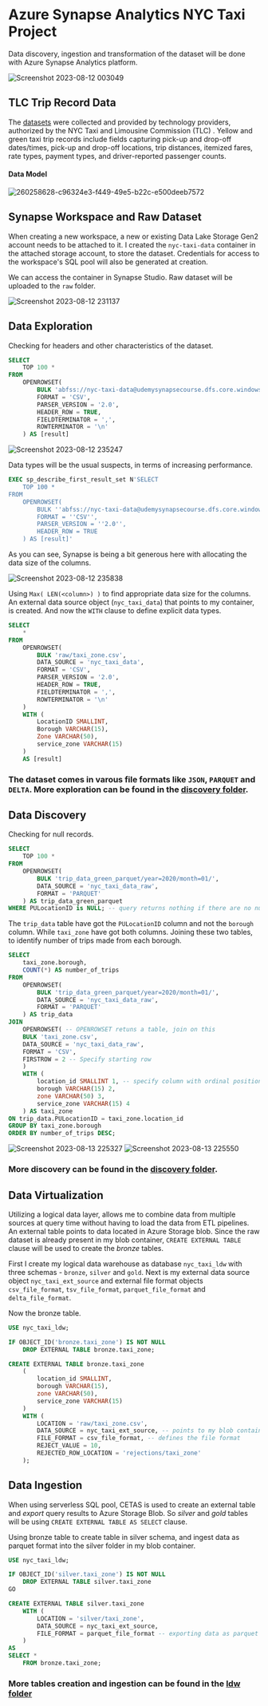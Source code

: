 # Azure Synapse Analytics NYC Taxi Project
Data discovery, ingestion and transformation of the dataset will be done with Azure Synapse Analytics platform.

![Screenshot 2023-08-12 003049](https://github.com/tanchu-git/synapse_nyc_taxi/assets/139019601/b22aa5d5-eaf2-4a11-8278-826a18e8b76c)

## TLC Trip Record Data
The [datasets](https://www.nyc.gov/site/tlc/about/tlc-trip-record-data.page) were collected and provided by technology providers, authorized by the NYC Taxi and Limousine Commission (TLC) . Yellow and green taxi trip records include fields capturing pick-up and drop-off dates/times, pick-up and drop-off locations, trip distances, itemized fares, rate types, payment types, and driver-reported passenger counts.

#### Data Model
![260258628-c96324e3-f449-49e5-b22c-e500deeb7572](https://github.com/tanchu-git/synapse_nyc_taxi/assets/139019601/55d92ac5-c0c7-458a-b073-4fa59e9c0ff5)

## Synapse Workspace and Raw Dataset
When creating a new workspace, a new or existing Data Lake Storage Gen2 account needs to be attached to it. I created the ```nyc-taxi-data``` container in the attached storage account, to store the dataset. Credentials for access to the workspace's SQL pool will also be generated at creation. 

We can access the container in Synapse Studio. Raw dataset will be uploaded to the ```raw``` folder.

![Screenshot 2023-08-12 231137](https://github.com/tanchu-git/synapse_nyc_taxi/assets/139019601/ed959054-3b84-448c-8517-fe5d1d878278)

## Data Exploration
Checking for headers and other characteristics of the dataset. 
```sql
SELECT
    TOP 100 *
FROM
    OPENROWSET(
        BULK 'abfss://nyc-taxi-data@udemysynapsecourse.dfs.core.windows.net/raw/taxi_zone.csv',
        FORMAT = 'CSV',
        PARSER_VERSION = '2.0',
        HEADER_ROW = TRUE,
        FIELDTERMINATOR = ',',
        ROWTERMINATOR = '\n'
    ) AS [result]
```
![Screenshot 2023-08-12 235247](https://github.com/tanchu-git/synapse_nyc_taxi/assets/139019601/43af9688-51de-41de-b9f0-5c746622755c)

Data types will be the usual suspects, in terms of increasing performance.
```sql
EXEC sp_describe_first_result_set N'SELECT
    TOP 100 *
FROM
    OPENROWSET(
        BULK ''abfss://nyc-taxi-data@udemysynapsecourse.dfs.core.windows.net/raw/taxi_zone.csv'',
        FORMAT = ''CSV'',
        PARSER_VERSION = ''2.0'',
        HEADER_ROW = TRUE
    ) AS [result]'
```
As you can see, Synapse is being a bit generous here with allocating the data size of the columns.

![Screenshot 2023-08-12 235838](https://github.com/tanchu-git/synapse_nyc_taxi/assets/139019601/9e39b36f-a654-439b-aa44-4da000b47927)

Using ```Max( LEN(<column>) )``` to find appropriate data size for the columns. An external data source object (```nyc_taxi_data```) that points to my container, is created. And now the ```WITH``` clause to define explicit data types.
```sql
SELECT
    *
FROM
    OPENROWSET(
        BULK 'raw/taxi_zone.csv',
        DATA_SOURCE = 'nyc_taxi_data',
        FORMAT = 'CSV',
        PARSER_VERSION = '2.0',
        HEADER_ROW = TRUE,
        FIELDTERMINATOR = ',',
        ROWTERMINATOR = '\n'
    ) 
    WITH (
        LocationID SMALLINT,
        Borough VARCHAR(15),
        Zone VARCHAR(50),
        service_zone VARCHAR(15)
    )
    AS [result]
```
### The dataset comes in varous file formats like ```JSON```, ```PARQUET``` and ```DELTA```. More exploration can be found in the [discovery folder](https://github.com/tanchu-git/synapse_nyc_taxi/tree/main/discovery).

## Data Discovery
Checking for null records.
```sql
SELECT
    TOP 100 *
FROM
    OPENROWSET(
        BULK 'trip_data_green_parquet/year=2020/month=01/',
        DATA_SOURCE = 'nyc_taxi_data_raw',
        FORMAT = 'PARQUET'
    ) AS trip_data_green_parquet
WHERE PULocationID is NULL; -- query returns nothing if there are no nulls
```
The ```trip_data``` table have got the ```PULocationID``` column and not the ```borough``` column. While ```taxi_zone``` have got both columns. Joining these two tables, to identify number of trips made from each borough.
```sql
SELECT 
    taxi_zone.borough,
    COUNT(*) AS number_of_trips
FROM 
    OPENROWSET(
        BULK 'trip_data_green_parquet/year=2020/month=01/',
        DATA_SOURCE = 'nyc_taxi_data_raw',
        FORMAT = 'PARQUET'
    ) AS trip_data
JOIN 
    OPENROWSET( -- OPENROWSET retuns a table, join on this
    BULK 'taxi_zone.csv',
    DATA_SOURCE = 'nyc_taxi_data_raw',
    FORMAT = 'CSV',
    FIRSTROW = 2 -- Specify starting row
    ) 
    WITH (
        location_id SMALLINT 1, -- specify column with ordinal position
        borough VARCHAR(15) 2,
        zone VARCHAR(50) 3,
        service_zone VARCHAR(15) 4
    ) AS taxi_zone
ON trip_data.PULocationID = taxi_zone.location_id
GROUP BY taxi_zone.borough
ORDER BY number_of_trips DESC;
```
![Screenshot 2023-08-13 225327](https://github.com/tanchu-git/synapse_nyc_taxi/assets/139019601/18c5a5c0-9e02-4983-9889-f5dc73a7876a) ![Screenshot 2023-08-13 225550](https://github.com/tanchu-git/synapse_nyc_taxi/assets/139019601/cd5763cd-ded8-41f7-bda8-6f9251519dbd)

### More discovery can be found in the [discovery folder](https://github.com/tanchu-git/synapse_nyc_taxi/tree/main/discovery).

## Data Virtualization
Utilizing a logical data layer, allows me to combine data from multiple sources at query time without having to load the data from ETL pipelines. An external table points to data located in Azure Storage blob. Since the raw dataset is already present in my blob container, ```CREATE EXTERNAL TABLE``` clause will be used to create the *bronze* tables. 

First I create my logical data warehouse as database ```nyc_taxi_ldw``` with three schemas - ```bronze```, ```silver``` and ```gold```. Next is my external data source object ```nyc_taxi_ext_source``` and external file format objects  ```csv_file_format```, ```tsv_file_format```, ```parquet_file_format``` and ```delta_file_format```.

Now the bronze table.
```sql
USE nyc_taxi_ldw;

IF OBJECT_ID('bronze.taxi_zone') IS NOT NULL
    DROP EXTERNAL TABLE bronze.taxi_zone;

CREATE EXTERNAL TABLE bronze.taxi_zone
    (
        location_id SMALLINT,
        borough VARCHAR(15),
        zone VARCHAR(50),
        service_zone VARCHAR(15)
    )
    WITH (
        LOCATION = 'raw/taxi_zone.csv',
        DATA_SOURCE = nyc_taxi_ext_source, -- points to my blob containing the raw data
        FILE_FORMAT = csv_file_format, -- defines the file format
        REJECT_VALUE = 10,
        REJECTED_ROW_LOCATION = 'rejections/taxi_zone'
    );
```
## Data Ingestion
When using serverless SQL pool, CETAS is used to create an external table and *export* query results to Azure Storage Blob. So *silver* and *gold* tables will be using ```CREATE EXTERNAL TABLE AS SELECT``` clause.

Using bronze table to create table in silver schema, and ingest data as parquet format into the silver folder in my blob container.
```sql
USE nyc_taxi_ldw;

IF OBJECT_ID('silver.taxi_zone') IS NOT NULL
    DROP EXTERNAL TABLE silver.taxi_zone
GO

CREATE EXTERNAL TABLE silver.taxi_zone
    WITH (
        LOCATION = 'silver/taxi_zone',
        DATA_SOURCE = nyc_taxi_ext_source,
        FILE_FORMAT = parquet_file_format -- exporting data as parquet
    )
AS
SELECT *
    FROM bronze.taxi_zone;
```
### More tables creation and ingestion can be found in the [ldw folder](https://github.com/tanchu-git/synapse_nyc_taxi/tree/main/ldw)
